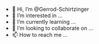 - 👋 Hi, I’m @Gerrod-Schirtzinger
- 👀 I’m interested in ...
- 🌱 I’m currently learning ...
- 💞️ I’m looking to collaborate on ...
- 📫 How to reach me ...

<!---
Gerrod-Schirtzinger/Gerrod-Schirtzinger is a ✨ special ✨ repository because its `README.md` (this file) appears on your GitHub profile.
You can click the Preview link to take a look at your changes.
--->
